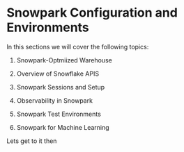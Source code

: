 # Snowpark Configuration and Environments

In this sections we will cover the following topics:

1. Snowpark-Optmiized Warehouse

2. Overview of Snowflake APIS

3. Snowpark Sessions and Setup

4. Observability in Snowpark

5. Snowpark Test Environments

6. Snowpark for Machine Learning

Lets get to it then